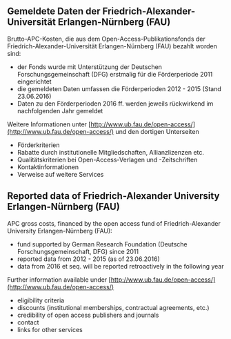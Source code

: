 
## Gemeldete Daten der Friedrich-Alexander-Universität Erlangen-Nürnberg (FAU)

Brutto-APC-Kosten, die aus dem Open-Access-Publikationsfonds der Friedrich-Alexander-Universität Erlangen-Nürnberg (FAU) bezahlt worden sind:

- der Fonds wurde mit Unterstützung der Deutschen Forschungsgemeinschaft (DFG) erstmalig für die Förderperiode 2011 eingerichtet
- die gemeldeten Daten umfassen die Förderperioden 2012 - 2015 (Stand 23.06.2016)
- Daten zu den Förderperioden 2016 ff. werden jeweils rückwirkend im nachfolgenden Jahr gemeldet

Weitere Informationen unter [http://www.ub.fau.de/open-access/](http://www.ub.fau.de/open-access/) und den dortigen Unterseiten

- Förderkriterien
- Rabatte durch institutionelle Mitgliedschaften, Allianzlizenzen etc.
- Qualitätskriterien bei Open-Access-Verlagen und -Zeitschriften
- Kontaktinformationen
- Verweise auf weitere Services

## Reported data of Friedrich-Alexander University Erlangen-Nürnberg (FAU)

APC gross costs, financed by the open access fund of Friedrich-Alexander University Erlangen-Nürnberg (FAU):

- fund supported by German Research Foundation (Deutsche Forschungsgemeinschaft, DFG) since 2011
- reported data from 2012 - 2015 (as of 23.06.2016)
- data from 2016 et seq. will be reported retroactively in the following year

Further information available under [http://www.ub.fau.de/open-access/](http://www.ub.fau.de/open-access/)  

- eligibility criteria
- discounts (institutional memberships, contractual agreements, etc.)
- credibility of open access publishers and journals
- contact
- links for other services

 
